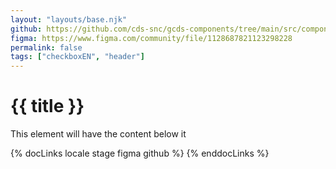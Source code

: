 ```yaml
---
layout: "layouts/base.njk"
github: https://github.com/cds-snc/gcds-components/tree/main/src/components/gcds-checkbox
figma: https://www.figma.com/community/file/1128687821123298228
permalink: false
tags: ["checkboxEN", "header"]
---
```


# {{ title }}

This element will have the content below it

{% docLinks locale stage figma github %}
{% enddocLinks %}
